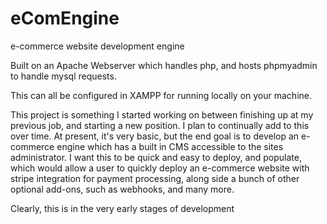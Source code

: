 # eComEngine
e-commerce website development engine

Built on an Apache Webserver which handles php, and hosts phpmyadmin to handle mysql requests.

This can all be configured in XAMPP for running locally on your machine.

This project is something I started working on between finishing up at my previous job, and starting a new position. I plan to continually add to this over time. At present, it's very basic, but the end goal is to develop an e-commerce engine which has a built in CMS accessible to the sites administrator. I want this to be quick and easy to deploy, and populate, which would allow a user to quickly deploy an e-commerce website with stripe integration for payment processing, along side a bunch of other optional add-ons, such as webhooks, and many more. 

Clearly, this is in the very early stages of development
